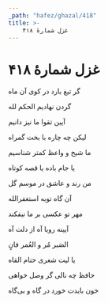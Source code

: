 ```yaml
---
_path: "hafez/ghazal/418"
title: >-
    غزل شمارهٔ ۴۱۸
---
```

# غزل شمارهٔ ۴۱۸

<div class="b" id="bn1"><div class="m1"><p>گر تیغ بارد در کوی آن ماه</p></div>
<div class="m2"><p>گردن نهادیم الحکم لله</p></div></div>
<div class="b" id="bn2"><div class="m1"><p>آیین تقوا ما نیز دانیم</p></div>
<div class="m2"><p>لیکن چه چاره با بخت گمراه</p></div></div>
<div class="b" id="bn3"><div class="m1"><p>ما شیخ و واعظ کمتر شناسیم</p></div>
<div class="m2"><p>یا جام باده یا قصه کوتاه</p></div></div>
<div class="b" id="bn4"><div class="m1"><p>من رند و عاشق در موسم گل</p></div>
<div class="m2"><p>آن گاه توبه استغفرالله</p></div></div>
<div class="b" id="bn5"><div class="m1"><p>مهر تو عکسی بر ما نیفکند</p></div>
<div class="m2"><p>آیینه رویا آه از دلت آه</p></div></div>
<div class="b" id="bn6"><div class="m1"><p>الصَبر مُر و العُمر فانٍ</p></div>
<div class="m2"><p>یا لیت شعری حتام القاه</p></div></div>
<div class="b" id="bn7"><div class="m1"><p>حافظ چه نالی گر وصل خواهی</p></div>
<div class="m2"><p>خون بایدت خورد در گاه و بی‌گاه</p></div></div>
